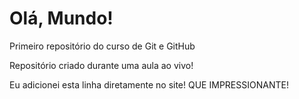 # Olá, Mundo!
 Primeiro repositório do curso de Git e GitHub

Repositório criado durante uma aula ao vivo!

Eu adicionei esta linha diretamente no site! QUE IMPRESSIONANTE!
